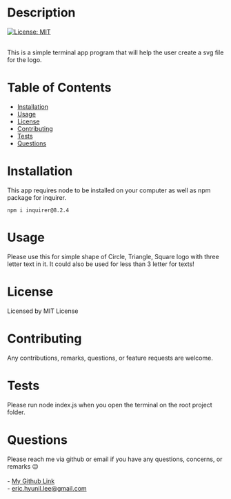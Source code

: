 
        
# Description

[![License: MIT](https://img.shields.io/badge/License-MIT-yellow.svg)](https://opensource.org/licenses/MIT)<br><br>

This is a simple terminal app program that will help the user create a svg file for the logo.

# Table of Contents

* [Installation](#installation)
* [Usage](#usage)
* [License](#license)
* [Contributing](#contributing)
* [Tests](#tests)
* [Questions](#questions)

# Installation

This app requires node to be installed on your computer as well as npm package for inquirer.

```
npm i inquirer@8.2.4
```

# Usage

Please use this for simple shape of Circle, Triangle, Square logo with three letter text in it. It could also be used for less than 3 letter for texts!

# License

Licensed by MIT License

# Contributing

Any contributions, remarks, questions, or feature requests are welcome.

# Tests

Please run node index.js when you open the terminal on the root project folder.

# Questions

Please reach me via github or email if you have any questions, concerns, or remarks 😉<br><br>
    - [My Github Link](https://github.com/ericeya) <br>
    - eric.hyunil.lee@gmail.com
        
        